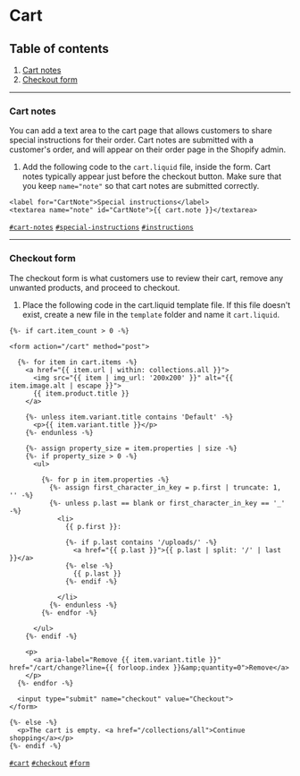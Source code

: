 # Cart 

 ## Table of contents
1. [Cart notes](#cart-notes) 
2. [Checkout form](#checkout-form) 
 
 
------
### <a name="cart-notes">Cart notes</a>
You can add a text area to the cart page that allows customers to share special instructions for their order. Cart notes are submitted with a customer's order, and will appear on their order page in the Shopify admin.

1.  Add the following code to the `cart.liquid` file, inside the form. Cart notes typically appear just before the checkout button. Make sure that you keep `name="note"` so that cart notes are submitted correctly.

```liquid
<label for="CartNote">Special instructions</label>
<textarea name="note" id="CartNote">{{ cart.note }}</textarea>
```
<a href="https://github.com/Shopify/liquid-library/search?l=Liquid&q=cart-notes&type=Code}">`#cart-notes`</a> <a href="https://github.com/Shopify/liquid-library/search?l=Liquid&q= special-instructions&type=Code}">`#special-instructions`</a> <a href="https://github.com/Shopify/liquid-library/search?l=Liquid&q= instructions&type=Code}">`#instructions`</a> 

------
### <a name="checkout-form">Checkout form</a>
The checkout form is what customers use to review their cart, remove any unwanted products, and proceed to checkout.

1.  Place the following code in the cart.liquid template file. If this file doesn't exist, create a new file in the `template` folder and name it `cart.liquid`.

```liquid
{%- if cart.item_count > 0 -%}

<form action="/cart" method="post">

  {%- for item in cart.items -%}
    <a href="{{ item.url | within: collections.all }}">
      <img src="{{ item | img_url: '200x200' }}" alt="{{ item.image.alt | escape }}">
      {{ item.product.title }}
    </a>

    {%- unless item.variant.title contains 'Default' -%}
      <p>{{ item.variant.title }}</p>
    {%- endunless -%}

    {%- assign property_size = item.properties | size -%}
    {%- if property_size > 0 -%}
      <ul>

        {%- for p in item.properties -%}
          {%- assign first_character_in_key = p.first | truncate: 1, '' -%}
          {%- unless p.last == blank or first_character_in_key == '_' -%}
            <li>
              {{ p.first }}:

              {%- if p.last contains '/uploads/' -%}
                <a href="{{ p.last }}">{{ p.last | split: '/' | last }}</a>
              {%- else -%}
                {{ p.last }}
              {%- endif -%}

            </li>
          {%- endunless -%}
        {%- endfor -%}

      </ul>
    {%- endif -%}

    <p>
      <a aria-label="Remove {{ item.variant.title }}" href="/cart/change?line={{ forloop.index }}&amp;quantity=0">Remove</a>
    </p>
  {%- endfor -%}

  <input type="submit" name="checkout" value="Checkout">
</form>

{%- else -%}
  <p>The cart is empty. <a href="/collections/all">Continue shopping</a></p>
{%- endif -%}
```
<a href="https://github.com/Shopify/liquid-library/search?l=Liquid&q=cart&type=Code}">`#cart`</a> <a href="https://github.com/Shopify/liquid-library/search?l=Liquid&q= checkout&type=Code}">`#checkout`</a> <a href="https://github.com/Shopify/liquid-library/search?l=Liquid&q= form&type=Code}">`#form`</a> 
